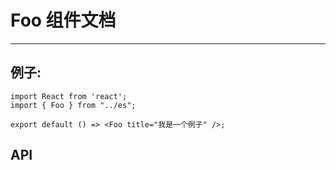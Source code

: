 
# Foo 组件文档
----
## 例子:

```tsx
import React from 'react';
import { Foo } from "../es";

export default () => <Foo title="我是一个例子" />;

```
## API 
<API hideTitle src="./index.tsx"></API>


